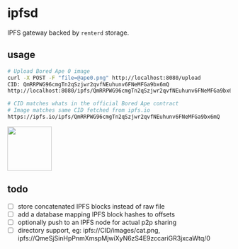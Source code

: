 # ipfsd

IPFS gateway backed by `renterd` storage.

## usage

```sh
# Upload Bored Ape 0 image
curl -X POST -F "file=@ape0.png" http://localhost:8080/upload
CID: QmRRPWG96cmgTn2qSzjwr2qvfNEuhunv6FNeMFGa9bx6mQ
http://localhost:8080/ipfs/QmRRPWG96cmgTn2qSzjwr2qvfNEuhunv6FNeMFGa9bx6mQ

# CID matches whats in the official Bored Ape contract
# Image matches same CID fetched from ipfs.io
https://ipfs.io/ipfs/QmRRPWG96cmgTn2qSzjwr2qvfNEuhunv6FNeMFGa9bx6mQ
```
<image width="100px" src="https://ipfs.io/ipfs/QmRRPWG96cmgTn2qSzjwr2qvfNEuhunv6FNeMFGa9bx6mQ" />

## todo
- [ ] store concatenated IPFS blocks instead of raw file
- [ ] add a database mapping IPFS block hashes to offsets
- [ ] optionally push to an IPFS node for actual p2p sharing
- [ ] directory support, eg: ipfs://CID/images/cat.png, ipfs://QmeSjSinHpPnmXmspMjwiXyN6zS4E9zccariGR3jxcaWtq/0
